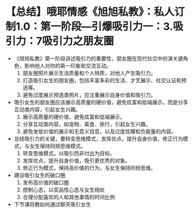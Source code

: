 # 【总结】哦耶情感《旭旭私教》：私人订制1.0：第一阶段—引爆吸引力一：3.吸引力：7吸引力之朋友圈

-   《旭旭私教》第一阶段讲述吸引力的重要性，朋友圈在现代社交中扮演关键角色，影响他人对你的第一印象和交流互动。
    1.  朋友圈照片展示生活质量和个人特质，对他人产生吸引力。
    2.  打造吸引女生的朋友圈，包括丰富多彩的生活、才艺展示、社交认证和预选等。
    3.  避免过度展示预选类照片，应注重展示自身价值和吸引力。
-   吸引女生的朋友圈应该展示高质量的硬价值，避免炫富和低端展示，而是分享互动类内容，引起女生兴趣。
    1.  展示高质量的硬价值，避免炫富和低端展示。
    2.  分享互动类内容，如宠物、美食、旅行，引起女生兴趣。
    3.  避免发低价值的展示和无意义信息，以及过度炫耀和负能量的内容。
-   总结吸引力的关键，要转变思维模式，发挥优点，提升自身价值，修正行为模式，与女生保持同频思维模式。
    1.  转变思维模式，以吸引而非付出为目标。
    2.  发挥优点，提升自身价值，吸引更优秀的对象。
    3.  修正行为模式，保持高价值的行为，与女生保持同频思维。
-   建设吸引女生的破口圈
    1.  发布高价值的破口圈
    2.  控制心态，以奖品性心态与女生相处
    3.  合理分配喜欢的人和其他事情的时间比例
-   下节课将教如何通过聊天吸引女生